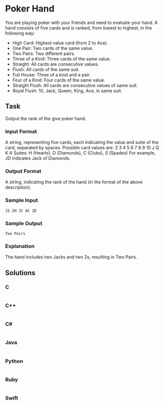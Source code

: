 # Poker Hand
You are playing poker with your friends and need to evaluate your hand. 
A hand consists of five cards and is ranked, from lowest to highest, in the following way:
- High Card: Highest value card (from 2 to Ace).
- One Pair: Two cards of the same value.
- Two Pairs: Two different pairs.
- Three of a Kind: Three cards of the same value.
- Straight: All cards are consecutive values.
- Flush: All cards of the same suit.
- Full House: Three of a kind and a pair.
- Four of a Kind: Four cards of the same value.
- Straight Flush: All cards are consecutive values of same suit.
- Royal Flush: 10, Jack, Queen, King, Ace, in same suit. 
## Task
Output the rank of the give poker hand.
### Input Format
A string, representing five cards, each indicating the value and suite of the card, separated by spaces. Possible card values are: 2 3 4 5 6 7 8 9 10 J Q K A Suites: H (Hearts), D (Diamonds), C (Clubs), S (Spades) For example, JD indicates Jack of Diamonds.
### Output Format
A string, indicating the rank of the hand (in the format of the above description).
### Sample Input
```
JS 2H JC AC 2D
```
### Sample Output
```
Two Pairs
```
### Explanation
The hand includes two Jacks and two 2s, resulting in Two Pairs.
## Solutions
### C
```c
```
### C++
```cpp
```
### C#
```cs
```
### Java
```java
```
### Python
```python
```
### Ruby
```ruby
```
### Swift
```swift
```